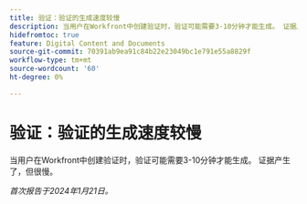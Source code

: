 ```yaml
---
title: 验证：验证的生成速度较慢
description: 当用户在Workfront中创建验证时，验证可能需要3-10分钟才能生成。 证据产生了，但很慢。
hidefromtoc: true
feature: Digital Content and Documents
source-git-commit: 70391ab9ea91c84b22e23049bc1e791e55a8829f
workflow-type: tm+mt
source-wordcount: '60'
ht-degree: 0%

---
```


# 验证：验证的生成速度较慢

当用户在Workfront中创建验证时，验证可能需要3-10分钟才能生成。 证据产生了，但很慢。

_首次报告于2024年1月21日。_
